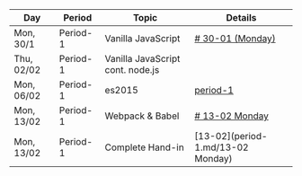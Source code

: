 Day | Period | Topic | Details
--- | ---    | ---   | ---  
Mon, 30/1 |  Period- 1 | Vanilla JavaScript | [# 30-01 (Monday)](period-1.md) | 
Thu, 02/02 |  Period- 1 | Vanilla JavaScript cont. node.js | | 
Mon, 06/02 |  Period- 1 | es2015|[period-1](period-1.md) | 
Mon, 13/02 |  Period- 1 | Webpack & Babel| [# 13-02 Monday](period-1.md)  | 
Mon, 13/02 |  Period- 1 | Complete Hand-in| [13-02](period-1.md/13-02 Monday) | 
